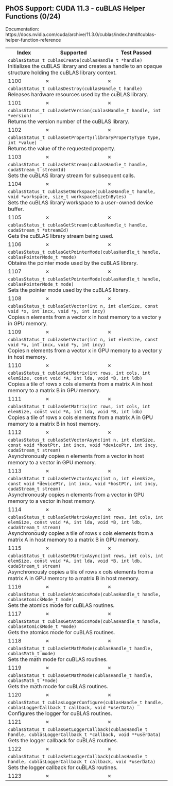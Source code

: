 <h2>PhOS Support: CUDA 11.3 - cuBLAS Helper Functions (0/24)</h2>

<p>
Documentation: https://docs.nvidia.com/cuda/archive/11.3.0/cublas/index.html#cublas-helper-function-reference

<table>
<tr>
<th>Index</th>
<th>Supported</th>
<th>Test Passed</th>
</tr>

<tr>
<td colspan=3>
<code>cublasStatus_t cublasCreate(cublasHandle_t *handle)</code><br>
Initializes the cuBLAS library and creates a handle to an opaque structure holding the cuBLAS library context.
</td>
</tr>
<tr>
<td>1100</td>
<td>✗</td>
<td>✗</td>
</tr>

<tr>
<td colspan=3>
<code>cublasStatus_t cublasDestroy(cublasHandle_t handle)</code><br>
Releases hardware resources used by the cuBLAS library.
</td>
</tr>
<tr>
<td>1101</td>
<td>✗</td>
<td>✗</td>
</tr>

<tr>
<td colspan=3>
<code>cublasStatus_t cublasGetVersion(cublasHandle_t handle, int *version)</code><br>
Returns the version number of the cuBLAS library.
</td>
</tr>
<tr>
<td>1102</td>
<td>✗</td>
<td>✗</td>
</tr>

<tr>
<td colspan=3>
<code>cublasStatus_t cublasGetProperty(libraryPropertyType type, int *value)</code><br>
Returns the value of the requested property.
</td>
</tr>
<tr>
<td>1103</td>
<td>✗</td>
<td>✗</td>
</tr>

<tr>
<td colspan=3>
<code>cublasStatus_t cublasSetStream(cublasHandle_t handle, cudaStream_t streamId)</code><br>
Sets the cuBLAS library stream for subsequent calls.
</td>
</tr>
<tr>
<td>1104</td>
<td>✗</td>
<td>✗</td>
</tr>

<tr>
<td colspan=3>
<code>cublasStatus_t cublasSetWorkspace(cublasHandle_t handle, void *workspace, size_t workspaceSizeInBytes)</code><br>
Sets the cuBLAS library workspace to a user-owned device buffer.
</td>
</tr>
<tr>
<td>1105</td>
<td>✗</td>
<td>✗</td>
</tr>

<tr>
<td colspan=3>
<code>cublasStatus_t cublasGetStream(cublasHandle_t handle, cudaStream_t *streamId)</code><br>
Gets the cuBLAS library stream being used.
</td>
</tr>
<tr>
<td>1106</td>
<td>✗</td>
<td>✗</td>
</tr>

<tr>
<td colspan=3>
<code>cublasStatus_t cublasGetPointerMode(cublasHandle_t handle, cublasPointerMode_t *mode)</code><br>
Obtains the pointer mode used by the cuBLAS library.
</td>
</tr>
<tr>
<td>1107</td>
<td>✗</td>
<td>✗</td>
</tr>

<tr>
<td colspan=3>
<code>cublasStatus_t cublasSetPointerMode(cublasHandle_t handle, cublasPointerMode_t mode)</code><br>
Sets the pointer mode used by the cuBLAS library.
</td>
</tr>
<tr>
<td>1108</td>
<td>✗</td>
<td>✗</td>
</tr>

<tr>
<td colspan=3>
<code>cublasStatus_t cublasSetVector(int n, int elemSize, const void *x, int incx, void *y, int incy)</code><br>
Copies n elements from a vector x in host memory to a vector y in GPU memory.
</td>
</tr>
<tr>
<td>1109</td>
<td>✗</td>
<td>✗</td>
</tr>

<tr>
<td colspan=3>
<code>cublasStatus_t cublasGetVector(int n, int elemSize, const void *x, int incx, void *y, int incy)</code><br>
Copies n elements from a vector x in GPU memory to a vector y in host memory.
</td>
</tr>
<tr>
<td>1110</td>
<td>✗</td>
<td>✗</td>
</tr>

<tr>
<td colspan=3>
<code>cublasStatus_t cublasSetMatrix(int rows, int cols, int elemSize, const void *A, int lda, void *B, int ldb)</code><br>
Copies a tile of rows x cols elements from a matrix A in host memory to a matrix B in GPU memory.
</td>
</tr>
<tr>
<td>1111</td>
<td>✗</td>
<td>✗</td>
</tr>

<tr>
<td colspan=3>
<code>cublasStatus_t cublasGetMatrix(int rows, int cols, int elemSize, const void *A, int lda, void *B, int ldb)</code><br>
Copies a tile of rows x cols elements from a matrix A in GPU memory to a matrix B in host memory.
</td>
</tr>
<tr>
<td>1112</td>
<td>✗</td>
<td>✗</td>
</tr>

<tr>
<td colspan=3>
<code>cublasStatus_t cublasSetVectorAsync(int n, int elemSize, const void *hostPtr, int incx, void *devicePtr, int incy, cudaStream_t stream)</code><br>
Asynchronously copies n elements from a vector in host memory to a vector in GPU memory.
</td>
</tr>
<tr>
<td>1113</td>
<td>✗</td>
<td>✗</td>
</tr>

<tr>
<td colspan=3>
<code>cublasStatus_t cublasGetVectorAsync(int n, int elemSize, const void *devicePtr, int incx, void *hostPtr, int incy, cudaStream_t stream)</code><br>
Asynchronously copies n elements from a vector in GPU memory to a vector in host memory.
</td>
</tr>
<tr>
<td>1114</td>
<td>✗</td>
<td>✗</td>
</tr>

<tr>
<td colspan=3>
<code>cublasStatus_t cublasSetMatrixAsync(int rows, int cols, int elemSize, const void *A, int lda, void *B, int ldb, cudaStream_t stream)</code><br>
Asynchronously copies a tile of rows x cols elements from a matrix A in host memory to a matrix B in GPU memory.
</td>
</tr>
<tr>
<td>1115</td>
<td>✗</td>
<td>✗</td>
</tr>

<tr>
<td colspan=3>
<code>cublasStatus_t cublasGetMatrixAsync(int rows, int cols, int elemSize, const void *A, int lda, void *B, int ldb, cudaStream_t stream)</code><br>
Asynchronously copies a tile of rows x cols elements from a matrix A in GPU memory to a matrix B in host memory.
</td>
</tr>
<tr>
<td>1116</td>
<td>✗</td>
<td>✗</td>
</tr>

<tr>
<td colspan=3>
<code>cublasStatus_t cublasSetAtomicsMode(cublasHandle_t handle, cublasAtomicsMode_t mode)</code><br>
Sets the atomics mode for cuBLAS routines.
</td>
</tr>
<tr>
<td>1117</td>
<td>✗</td>
<td>✗</td>
</tr>

<tr>
<td colspan=3>
<code>cublasStatus_t cublasGetAtomicsMode(cublasHandle_t handle, cublasAtomicsMode_t *mode)</code><br>
Gets the atomics mode for cuBLAS routines.
</td>
</tr>
<tr>
<td>1118</td>
<td>✗</td>
<td>✗</td>
</tr>

<tr>
<td colspan=3>
<code>cublasStatus_t cublasSetMathMode(cublasHandle_t handle, cublasMath_t mode)</code><br>
Sets the math mode for cuBLAS routines.
</td>
</tr>
<tr>
<td>1119</td>
<td>✗</td>
<td>✗</td>
</tr>

<tr>
<td colspan=3>
<code>cublasStatus_t cublasGetMathMode(cublasHandle_t handle, cublasMath_t *mode)</code><br>
Gets the math mode for cuBLAS routines.
</td>
</tr>
<tr>
<td>1120</td>
<td>✗</td>
<td>✗</td>
</tr>

<tr>
<td colspan=3>
<code>cublasStatus_t cublasLoggerConfigure(cublasHandle_t handle, cublasLoggerCallback_t callback, void *userData)</code><br>
Configures the logger for cuBLAS routines.
</td>
</tr>
<tr>
<td>1121</td>
<td>✗</td>
<td>✗</td>
</tr>

<tr>
<td colspan=3>
<code>cublasStatus_t cublasGetLoggerCallback(cublasHandle_t handle, cublasLoggerCallback_t *callback, void **userData)</code><br>
Gets the logger callback for cuBLAS routines.
</td>
</tr>
<tr>
<td>1122</td>
<td>✗</td>
<td>✗</td>
</tr>

<tr>
<td colspan=3>
<code>cublasStatus_t cublasSetLoggerCallback(cublasHandle_t handle, cublasLoggerCallback_t callback, void *userData)</code><br>
Sets the logger callback for cuBLAS routines.
</td>
</tr>
<tr>
<td>1123</td>
<td>✗</td>
<td>✗</td>
</tr>
</table>
